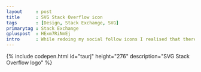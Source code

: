 ```yaml
---
layout     : post
title      : SVG Stack Overflow icon
tags       : [Design, Stack Exchange, SVG]
primarytag : Stack Exchange
gpluspost  : HExm7RiNmEj
intro      : While redoing my social follow icons I realised that there didn't seem to be any <abbr title="Scalable Vector Graphics">SVG</abbr> version of the <a href="http://stackoverflow.com/">Stack Overflow</a> logo on the internet. So naturally I went and put one together! I hope it's useful.
---
```


{% include codepen.html id="taurj" height="276" description="SVG Stack Overflow logo" %}
